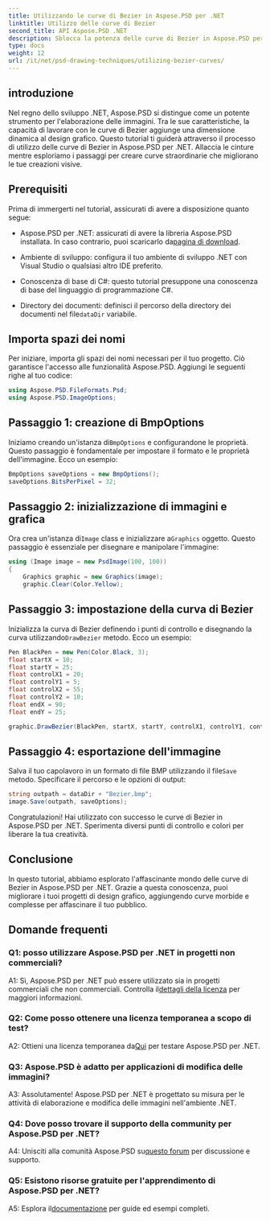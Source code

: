 ```yaml
---
title: Utilizzando le curve di Bezier in Aspose.PSD per .NET
linktitle: Utilizzo delle curve di Bezier
second_title: API Aspose.PSD .NET
description: Sblocca la potenza delle curve di Bezier in Aspose.PSD per .NET! Impara passo dopo passo con questo tutorial. Migliora il tuo gioco di progettazione grafica oggi stesso.
type: docs
weight: 12
url: /it/net/psd-drawing-techniques/utilizing-bezier-curves/
---
```

## introduzione

Nel regno dello sviluppo .NET, Aspose.PSD si distingue come un potente strumento per l'elaborazione delle immagini. Tra le sue caratteristiche, la capacità di lavorare con le curve di Bezier aggiunge una dimensione dinamica al design grafico. Questo tutorial ti guiderà attraverso il processo di utilizzo delle curve di Bezier in Aspose.PSD per .NET. Allaccia le cinture mentre esploriamo i passaggi per creare curve straordinarie che migliorano le tue creazioni visive.

## Prerequisiti

Prima di immergerti nel tutorial, assicurati di avere a disposizione quanto segue:

-  Aspose.PSD per .NET: assicurati di avere la libreria Aspose.PSD installata. In caso contrario, puoi scaricarlo da[pagina di download](https://releases.aspose.com/psd/net/).

- Ambiente di sviluppo: configura il tuo ambiente di sviluppo .NET con Visual Studio o qualsiasi altro IDE preferito.

- Conoscenza di base di C#: questo tutorial presuppone una conoscenza di base del linguaggio di programmazione C#.

- Directory dei documenti: definisci il percorso della directory dei documenti nel file`dataDir` variabile.

## Importa spazi dei nomi

Per iniziare, importa gli spazi dei nomi necessari per il tuo progetto. Ciò garantisce l'accesso alle funzionalità Aspose.PSD. Aggiungi le seguenti righe al tuo codice:

```csharp
using Aspose.PSD.FileFormats.Psd;
using Aspose.PSD.ImageOptions;
```

## Passaggio 1: creazione di BmpOptions

 Iniziamo creando un'istanza di`BmpOptions` e configurandone le proprietà. Questo passaggio è fondamentale per impostare il formato e le proprietà dell'immagine. Ecco un esempio:

```csharp
BmpOptions saveOptions = new BmpOptions();
saveOptions.BitsPerPixel = 32;
```

## Passaggio 2: inizializzazione di immagini e grafica

 Ora crea un'istanza di`Image` class e inizializzare a`Graphics` oggetto. Questo passaggio è essenziale per disegnare e manipolare l'immagine:

```csharp
using (Image image = new PsdImage(100, 100))
{
    Graphics graphic = new Graphics(image);
    graphic.Clear(Color.Yellow);
```

## Passaggio 3: impostazione della curva di Bezier

 Inizializza la curva di Bezier definendo i punti di controllo e disegnando la curva utilizzando`DrawBezier` metodo. Ecco un esempio:

```csharp
Pen BlackPen = new Pen(Color.Black, 3);
float startX = 10;
float startY = 25;
float controlX1 = 20;
float controlY1 = 5;
float controlX2 = 55;
float controlY2 = 10;
float endX = 90;
float endY = 25;

graphic.DrawBezier(BlackPen, startX, startY, controlX1, controlY1, controlX2, controlY2, endX, endY);
```

## Passaggio 4: esportazione dell'immagine

 Salva il tuo capolavoro in un formato di file BMP utilizzando il file`Save` metodo. Specificare il percorso e le opzioni di output:

```csharp
string outpath = dataDir + "Bezier.bmp";
image.Save(outpath, saveOptions);
```

Congratulazioni! Hai utilizzato con successo le curve di Bezier in Aspose.PSD per .NET. Sperimenta diversi punti di controllo e colori per liberare la tua creatività.

## Conclusione

In questo tutorial, abbiamo esplorato l'affascinante mondo delle curve di Bezier in Aspose.PSD per .NET. Grazie a questa conoscenza, puoi migliorare i tuoi progetti di design grafico, aggiungendo curve morbide e complesse per affascinare il tuo pubblico.

## Domande frequenti

### Q1: posso utilizzare Aspose.PSD per .NET in progetti non commerciali?

 A1: Sì, Aspose.PSD per .NET può essere utilizzato sia in progetti commerciali che non commerciali. Controlla il[dettagli della licenza](https://purchase.aspose.com/buy) per maggiori informazioni.

### Q2: Come posso ottenere una licenza temporanea a scopo di test?

 A2: Ottieni una licenza temporanea da[Qui](https://purchase.aspose.com/temporary-license/) per testare Aspose.PSD per .NET.

### Q3: Aspose.PSD è adatto per applicazioni di modifica delle immagini?

A3: Assolutamente! Aspose.PSD per .NET è progettato su misura per le attività di elaborazione e modifica delle immagini nell'ambiente .NET.

### Q4: Dove posso trovare il supporto della community per Aspose.PSD per .NET?

 A4: Unisciti alla comunità Aspose.PSD su[questo forum](https://forum.aspose.com/c/psd/34) per discussione e supporto.

### Q5: Esistono risorse gratuite per l'apprendimento di Aspose.PSD per .NET?

 A5: Esplora il[documentazione](https://reference.aspose.com/psd/net/) per guide ed esempi completi.
